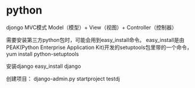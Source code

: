 # python

djongo  MVC模式
Model（模型）+ View（视图）+ Controller（控制器）

需要安装第三方python包时，可能会用到easy_install命令。
easy_install是由PEAK(Python Enterprise Application Kit)开发的setuptools包里带的一个命令，
yum install python-setuptools

安装django
easy_install django

创建项目：
django-admin.py startproject testdj